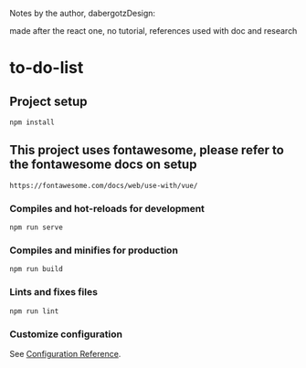 Notes by the author, dabergotzDesign:

made after the react one, no tutorial, references used with doc and research

# to-do-list

## Project setup
```
npm install
```

## This project uses fontawesome, please refer to the fontawesome docs on setup
```
https://fontawesome.com/docs/web/use-with/vue/
```

### Compiles and hot-reloads for development
```
npm run serve
```

### Compiles and minifies for production
```
npm run build
```

### Lints and fixes files
```
npm run lint
```

### Customize configuration
See [Configuration Reference](https://cli.vuejs.org/config/).
